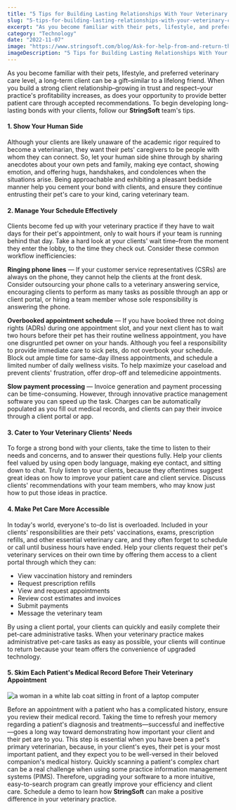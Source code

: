 ```yaml
---
title: "5 Tips for Building Lasting Relationships With Your Veterinary Clients"
slug: "5-tips-for-building-lasting-relationships-with-your-veterinary-clients"
excerpt: "As you become familiar with their pets, lifestyle, and preferred veterinary care level, a long-term client can be a gift–similar to a lifelong friend. When you build a strong client relationship–gr…"
category: "Technology"
date: "2022-11-07"
image: "https://www.stringsoft.com/blog/Ask-for-help-from-and-return-the-favor-to-your-veterinary-practice-team-colleagues.jpg"
imageDescription: "5 Tips for Building Lasting Relationships With Your Veterinary Clients"
---
```

As you become familiar with their pets, lifestyle, and preferred veterinary care level, a long-term client can be a gift–similar to a lifelong friend. When you build a strong client relationship–growing in trust and respect–your practice's profitability increases, as does your opportunity to provide better patient care through accepted recommendations. To begin developing long-lasting bonds with your clients, follow our **StringSoft** team's tips.

#### 1. Show Your Human Side

Although your clients are likely unaware of the academic rigor required to become a veterinarian, they want their pets' caregivers to be people with whom they can connect. So, let your human side shine through by sharing anecdotes about your own pets and family, making eye contact, showing emotion, and offering hugs, handshakes, and condolences when the situations arise. Being approachable and exhibiting a pleasant bedside manner help you cement your bond with clients, and ensure they continue entrusting their pet's care to your kind, caring veterinary team.

#### 2. Manage Your Schedule Effectively

Clients become fed up with your veterinary practice if they have to wait days for their pet's appointment, only to wait hours if your team is running behind that day. Take a hard look at your clients' wait time–from the moment they enter the lobby, to the time they check out. Consider these common workflow inefficiencies:

**Ringing phone lines** — If your customer service representatives (CSRs) are always on the phone, they cannot help the clients at the front desk. Consider outsourcing your phone calls to a veterinary answering service, encouraging clients to perform as many tasks as possible through an app or client portal, or hiring a team member whose sole responsibility is answering the phone.

**Overbooked appointment schedule** — If you have booked three not doing rights (ADRs) during one appointment slot, and your next client has to wait two hours before their pet has their routine wellness appointment, you have one disgruntled pet owner on your hands. Although you feel a responsibility to provide immediate care to sick pets, do not overbook your schedule. Block out ample time for same-day illness appointments, and schedule a limited number of daily wellness visits. To help maximize your caseload and prevent clients' frustration, offer drop-off and telemedicine appointments.

**Slow payment processing** — Invoice generation and payment processing can be time-consuming. However, through innovative practice management software you can speed up the task. Charges can be automatically populated as you fill out medical records, and clients can pay their invoice through a client portal or app.

#### 3. Cater to Your Veterinary Clients' Needs

To forge a strong bond with your clients, take the time to listen to their needs and concerns, and to answer their questions fully. Help your clients feel valued by using open body language, making eye contact, and sitting down to chat. Truly listen to your clients, because they oftentimes suggest great ideas on how to improve your patient care and client service. Discuss clients' recommendations with your team members, who may know just how to put those ideas in practice.

#### 4. Make Pet Care More Accessible

In today's world, everyone's to-do list is overloaded. Included in your clients' responsibilities are their pets' vaccinations, exams, prescription refills, and other essential veterinary care, and they often forget to schedule or call until business hours have ended. Help your clients request their pet's veterinary services on their own time by offering them access to a client portal through which they can:

- View vaccination history and reminders
- Request prescription refills
- View and request appointments
- Review cost estimates and invoices
- Submit payments
- Message the veterinary team

By using a client portal, your clients can quickly and easily complete their pet-care administrative tasks. When your veterinary practice makes administrative pet-care tasks as easy as possible, your clients will continue to return because your team offers the convenience of upgraded technology.

#### 5. Skim Each Patient's Medical Record Before Their Veterinary Appointment

![a woman in a white lab coat sitting in front of a laptop computer](https://www.stringsoft.com/blog/Skim-each-patients-medical-record-before-their-veterinary-appointment.jpg)

Before an appointment with a patient who has a complicated history, ensure you review their medical record. Taking the time to refresh your memory regarding a patient's diagnosis and treatments—successful and ineffective—goes a long way toward demonstrating how important your client and their pet are to you. This step is essential when you have been a pet's primary veterinarian, because, in your client's eyes, their pet is your most important patient, and they expect you to be well-versed in their beloved companion's medical history. Quickly scanning a patient's complex chart can be a real challenge when using some practice information management systems (PIMS). Therefore, upgrading your software to a more intuitive, easy-to-search program can greatly improve your efficiency and client care. Schedule a demo to learn how **StringSoft** can make a positive difference in your veterinary practice.